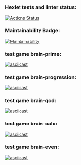 ### Hexlet tests and linter status:
[![Actions Status](https://github.com/Kucher1995/python-project-49/actions/workflows/hexlet-check.yml/badge.svg)](https://github.com/Kucher1995/python-project-49/actions)
### Maintainability Badge:
[![Maintainability](https://api.codeclimate.com/v1/badges/cdcbd97debeeb76dfc6e/maintainability)](https://codeclimate.com/github/Kucher1995/python-project-49/maintainability)
### test game brain-prime:
[![asciicast](https://asciinema.org/a/8L9DIiUg5BdIRE6kvG9JIaXzQ.svg)](https://asciinema.org/a/8L9DIiUg5BdIRE6kvG9JIaXzQ)
### test game brain-progression:
[![asciicast](https://asciinema.org/a/s9WafU0ECVWb8xHBWMpHYXRyz.svg)](https://asciinema.org/a/s9WafU0ECVWb8xHBWMpHYXRyz)
### test game brain-gcd:
[![asciicast](https://asciinema.org/a/8VSfdPCLKu7U7sdvdKBQRB52A.svg)](https://asciinema.org/a/8VSfdPCLKu7U7sdvdKBQRB52A)
### test game brain-calc:
[![asciicast](https://asciinema.org/a/mQJrpWgH8mfxktV1oNkWyX9vM.svg)](https://asciinema.org/a/mQJrpWgH8mfxktV1oNkWyX9vM)
### test game brain-even:
[![asciicast](https://asciinema.org/a/yGFM6qn0UGzvHZbYnhCFTcrWv.svg)](https://asciinema.org/a/yGFM6qn0UGzvHZbYnhCFTcrWv)
